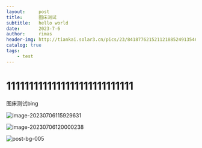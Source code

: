 ```yaml
---
layout:     post
title:      图床测试
subtitle:   hello world
date:       2023-7-6
author:     rimas
header-img: http://tiankai.solar3.cn/pics/23/84187762152112188524913546219231617219253_gopic_.jpg
catalog: true
tags:
    - test
---
```

# 1111111111111111111111111111


图床测试bing

![image-20230706115929631](http://tiankai.solar3.cn/pics/23/1525435151232178141082292341535214773191151_gopic_.png)

![image-20230706120000238](http://tiankai.solar3.cn/pics/23/8817687519114195200712322315418612786171_gopic_.png)



![post-bg-005](http://tiankai.solar3.cn/pics/23/84187762152112188524913546219231617219253_gopic_.jpg)
